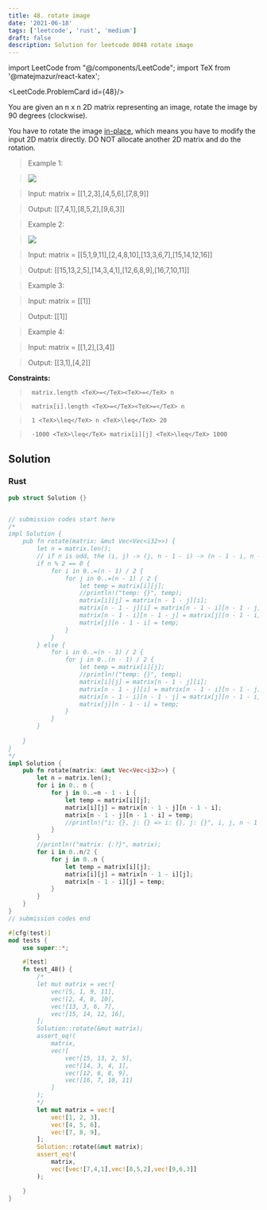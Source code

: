 ```yaml
---
title: 48. rotate image
date: '2021-06-18'
tags: ['leetcode', 'rust', 'medium']
draft: false
description: Solution for leetcode 0048 rotate image
---
```

import LeetCode from "@/components/LeetCode";
import TeX from '@matejmazur/react-katex';

<LeetCode.ProblemCard id={48}/>
 

  You are given an n x n 2D matrix representing an image, rotate the image by 90 degrees (clockwise).

  You have to rotate the image [in-place](https://en.wikipedia.org/wiki/In-place_algorithm), which means you have to modify the input 2D matrix directly. DO NOT allocate another 2D matrix and do the rotation.

   

 >   Example 1:

 >   ![](https://assets.leetcode.com/uploads/2020/08/28/mat1.jpg)

 >   Input: matrix <TeX>=</TeX> [[1,2,3],[4,5,6],[7,8,9]]

 >   Output: [[7,4,1],[8,5,2],[9,6,3]]

  

 >   Example 2:

 >   ![](https://assets.leetcode.com/uploads/2020/08/28/mat2.jpg)

 >   Input: matrix <TeX>=</TeX> [[5,1,9,11],[2,4,8,10],[13,3,6,7],[15,14,12,16]]

 >   Output: [[15,13,2,5],[14,3,4,1],[12,6,8,9],[16,7,10,11]]

  

 >   Example 3:

  

 >   Input: matrix <TeX>=</TeX> [[1]]

 >   Output: [[1]]

  

 >   Example 4:

  

 >   Input: matrix <TeX>=</TeX> [[1,2],[3,4]]

 >   Output: [[3,1],[4,2]]

  

   

  **Constraints:**

  

 >   	matrix.length <TeX>=</TeX><TeX>=</TeX> n

 >   	matrix[i].length <TeX>=</TeX><TeX>=</TeX> n

 >   	1 <TeX>\leq</TeX> n <TeX>\leq</TeX> 20

 >   	-1000 <TeX>\leq</TeX> matrix[i][j] <TeX>\leq</TeX> 1000


## Solution
### Rust
```rust
pub struct Solution {}


// submission codes start here
/*
impl Solution {
    pub fn rotate(matrix: &mut Vec<Vec<i32>>) {
        let n = matrix.len();
        // if n is odd, the (i, j) -> (j, n - 1 - i) -> (n - 1 - i, n - 1 - j) -> (n - 1 - j, i)
        if n % 2 == 0 {
            for i in 0..=(n - 1) / 2 {
                for j in 0..=(n - 1) / 2 {
                    let temp = matrix[i][j];
                    //println!("temp: {}", temp);
                    matrix[i][j] = matrix[n - 1 - j][i];
                    matrix[n - 1 - j][i] = matrix[n - 1 - i][n - 1 - j];
                    matrix[n - 1 - i][n - 1 - j] = matrix[j][n - 1 - i];
                    matrix[j][n - 1 - i] = temp;
                }
            }    
        } else {
            for i in 0..=(n - 1) / 2 {
                for j in 0..(n - 1) / 2 {
                    let temp = matrix[i][j];
                    //println!("temp: {}", temp);
                    matrix[i][j] = matrix[n - 1 - j][i];
                    matrix[n - 1 - j][i] = matrix[n - 1 - i][n - 1 - j];
                    matrix[n - 1 - i][n - 1 - j] = matrix[j][n - 1 - i];
                    matrix[j][n - 1 - i] = temp;
                }
            }
        }
        
    }
}
*/
impl Solution {
    pub fn rotate(matrix: &mut Vec<Vec<i32>>) {
        let n = matrix.len();
        for i in 0.. n {
            for j in 0..=n - 1 - i {
                let temp = matrix[i][j];
                matrix[i][j] = matrix[n - 1 - j][n - 1 - i];
                matrix[n - 1 - j][n - 1 - i] = temp;
                //println!("i: {}, j: {} => i: {}, j: {}", i, j, n - 1 - j, n - 1 - i);
            }
        }
        //println!("matrix: {:?}", matrix);
        for i in 0..n/2 {
            for j in 0..n {
                let temp = matrix[i][j];
                matrix[i][j] = matrix[n - 1 - i][j];
                matrix[n - 1 - i][j] = temp;
            }
        }
    }
}
// submission codes end

#[cfg(test)]
mod tests {
    use super::*;

    #[test]
    fn test_48() {
        /*
        let mut matrix = vec![
            vec![5, 1, 9, 11],
            vec![2, 4, 8, 10],
            vec![13, 3, 6, 7],
            vec![15, 14, 12, 16],
        ];
        Solution::rotate(&mut matrix);
        assert_eq!(
            matrix,
            vec![
                vec![15, 13, 2, 5],
                vec![14, 3, 4, 1],
                vec![12, 6, 8, 9],
                vec![16, 7, 10, 11]
            ]
        );
        */
        let mut matrix = vec![
            vec![1, 2, 3],
            vec![4, 5, 6],
            vec![7, 8, 9],
        ];
        Solution::rotate(&mut matrix);
        assert_eq!(
            matrix,
            vec![vec![7,4,1],vec![8,5,2],vec![9,6,3]]
        );

    }
}

```
